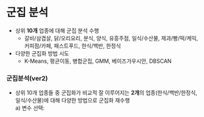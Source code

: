 # **군집 분석**
- 상위 **10개** 업종에 대해 군집 분석 수행
  - 갈비/삼겹살, 닭/오리요리, 분식, 양식, 유흥주점, 일식/수산물, 제과/빵/떡/케익, 커피점/카페, 패스트푸드, 한식/백반, 한정식
- 다양한 군집화 방법 시도
  - K-Means, 평균이동, 병합군집, GMM, 베이즈가우시안, DBSCAN

### **군집분석(ver2)**
- 상위 10개 업종들 중 군집화가 비교적 잘 이루어지는 **2개**의 업종(한식/백반/한정식, 일식/수산물)에 대해 다양한 방법으로 군집화 재수행  
  a) 변수 선택: 
